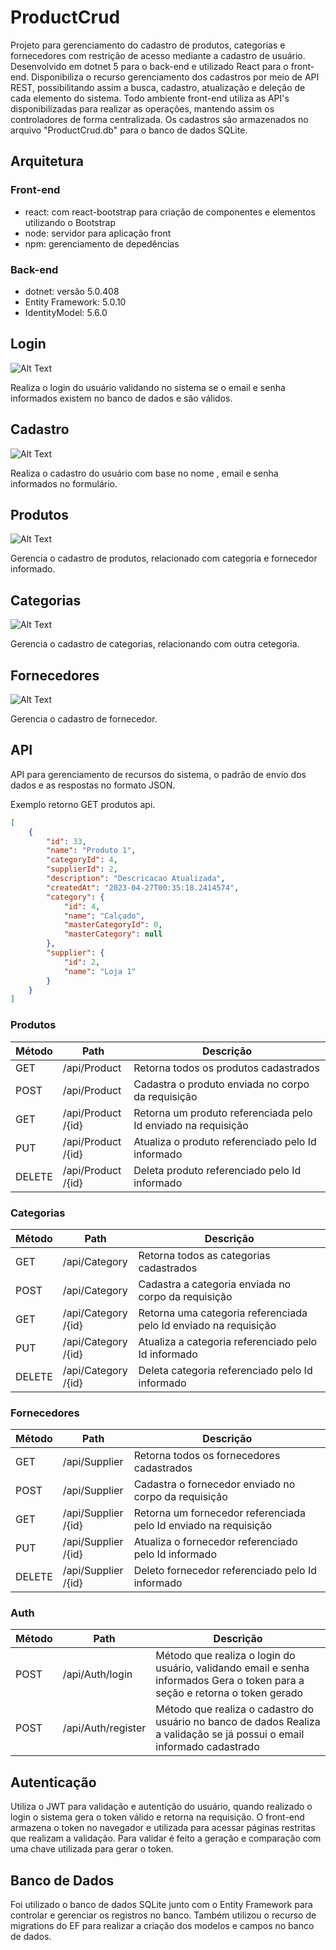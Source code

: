 # ProductCrud

Projeto para gerenciamento do cadastro de produtos, categorias e fornecedores com restrição de acesso mediante a cadastro de usuário.
Desenvolvido em dotnet 5 para o back-end e utilizado React para o front-end.
Disponibiliza o recurso gerenciamento dos cadastros por meio de API REST, possibilitando assim a busca, cadastro, atualização e deleção de cada elemento do sistema.
Todo ambiente front-end utiliza as API's disponibilizadas para realizar as operações, mantendo assim os controladores de forma centralizada.
Os cadastros são armazenados no arquivo "ProductCrud.db" para o banco de dados SQLite.

## Arquitetura

### Front-end

-   react: com react-bootstrap para criação de componentes e elementos utilizando o Bootstrap
-   node: servidor para aplicação front
-   npm: gerenciamento de depedências

### Back-end

-   dotnet: versão 5.0.408
-   Entity Framework: 5.0.10
-   IdentityModel: 5.6.0

## Login

![Alt Text](https://vitortoledo.com.br/gif/login.gif)

Realiza o login do usuário validando no sistema se o email e senha informados existem no banco de dados e são válidos.

## Cadastro

![Alt Text](https://vitortoledo.com.br/gif/cadastro.gif)

Realiza o cadastro do usuário com base no nome , email e senha informados no formulário.

## Produtos

![Alt Text](https://vitortoledo.com.br/gif/produto.gif)

Gerencia o cadastro de produtos, relacionado com categoria e fornecedor informado.

## Categorias

![Alt Text](https://vitortoledo.com.br/gif/categoria.gif)

Gerencia o cadastro de categorias, relacionando com outra cetegoria.

## Fornecedores

![Alt Text](https://vitortoledo.com.br/gif/fornecedor.gif)

Gerencia o cadastro de fornecedor.

## API

API para gerenciamento de recursos do sistema, o padrão de envio dos dados e as respostas no formato JSON.

Exemplo retorno GET produtos api.

```json
[
    {
        "id": 33,
        "name": "Produto 1",
        "categoryId": 4,
        "supplierId": 2,
        "description": "Descricacao Atualizada",
        "createdAt": "2023-04-27T00:35:18.2414574",
        "category": {
            "id": 4,
            "name": "Calçado",
            "masterCategoryId": 0,
            "masterCategory": null
        },
        "supplier": {
            "id": 2,
            "name": "Loja 1"
        }
    }
]
```

### Produtos

| Método | Path                 | Descrição                                                     |
| ------ | -------------------- | ------------------------------------------------------------- |
| GET    | /api​/Product        | Retorna todos os produtos cadastrados                         |
| POST   | /api​/Product        | Cadastra o produto enviada no corpo da requisição             |
| GET    | ​/api​/Product​/{id} | Retorna um produto referenciada pelo Id enviado na requisição |
| PUT    | ​/api​/Product​/{id} | Atualiza o produto referenciado pelo Id informado             |
| DELETE | ​/api​/Product​/{id} | Deleta produto referenciado pelo Id informado                 |

### Categorias

| Método | Path                  | Descrição                                                        |
| ------ | --------------------- | ---------------------------------------------------------------- |
| GET    | /api​/Category        | Retorna todos as categorias cadastrados                          |
| POST   | /api​/Category        | Cadastra a categoria enviada no corpo da requisição              |
| GET    | ​/api​/Category​/{id} | Retorna uma categoria referenciada pelo Id enviado na requisição |
| PUT    | ​/api​/Category​/{id} | Atualiza a categoria referenciado pelo Id informado              |
| DELETE | ​/api​/Category​/{id} | Deleta categoria referenciado pelo Id informado                  |

### Fornecedores

| Método | Path                  | Descrição                                                        |
| ------ | --------------------- | ---------------------------------------------------------------- |
| GET    | /api​/Supplier        | Retorna todos os fornecedores cadastrados                        |
| POST   | /api​/Supplier        | Cadastra o fornecedor enviado no corpo da requisição             |
| GET    | ​/api​/Supplier​/{id} | Retorna um fornecedor referenciada pelo Id enviado na requisição |
| PUT    | ​/api​/Supplier​/{id} | Atualiza o fornecedor referenciado pelo Id informado             |
| DELETE | ​/api​/Supplier​/{id} | Deleto fornecedor referenciado pelo Id informado                 |

### Auth

| Método | Path               | Descrição                                                                                                                    |
| ------ | ------------------ | ---------------------------------------------------------------------------------------------------------------------------- |
| POST   | /api/Auth/login    | Método que realiza o login do usuário, validando email e senha informados Gera o token para a seção e retorna o token gerado |
| POST   | /api/Auth/register | Método que realiza o cadastro do usuário no banco de dados Realiza a validação se já possui o email informado cadastrado     |

## Autenticação

Utiliza o JWT para validação e autentição do usuário, quando realizado o login o sistema gera o token válido e retorna na requisição.
O front-end armazena o token no navegador e utilizada para acessar páginas restritas que realizam a validação.
Para validar é feito a geração e comparação com uma chave utilizada para gerar o token.

## Banco de Dados

Foi utilizado o banco de dados SQLite junto com o Entity Framework para controlar e gerenciar os registros no banco.
Também utilizou o recurso de migrations do EF para realizar a criação dos modelos e campos no banco de dados.

```

```
